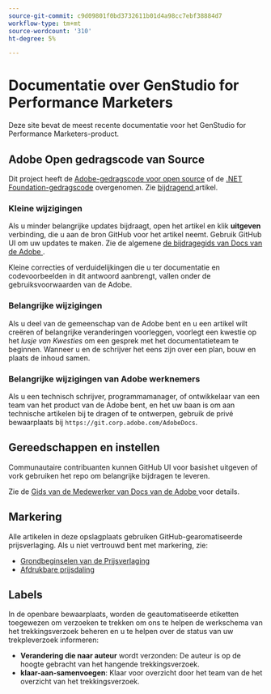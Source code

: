 ```yaml
---
source-git-commit: c9d09801f0bd3732611b01d4a98cc7ebf38884d7
workflow-type: tm+mt
source-wordcount: '310'
ht-degree: 5%

---
```

# Documentatie over GenStudio for Performance Marketers

Deze site bevat de meest recente documentatie voor het GenStudio for Performance Marketers-product.

## Adobe Open gedragscode van Source

Dit project heeft de [Adobe-gedragscode voor open source](code-of-conduct.md) of de [.NET Foundation-gedragscode](https://dotnetfoundation.org/about/policies/code-of-conduct) overgenomen. Zie [ bijdragend ](contributing.md) artikel.

### Kleine wijzigingen

Als u minder belangrijke updates bijdraagt, open het artikel en klik **uitgeven** verbinding, die u aan de bron GitHub voor het artikel neemt. Gebruik GitHub UI om uw updates te maken. Zie de algemene [ de bijdragegids van Docs van de Adobe ](https://experienceleague.adobe.com/en/docs/contributor/contributor-guide/introduction).

Kleine correcties of verduidelijkingen die u ter documentatie en codevoorbeelden in dit antwoord aanbrengt, vallen onder de gebruiksvoorwaarden van de Adobe.

### Belangrijke wijzigingen

Als u deel van de gemeenschap van de Adobe bent en u een artikel wilt creëren of belangrijke veranderingen voorleggen, voorlegt een kwestie op het _lusje van Kwesties_ om een gesprek met het documentatieteam te beginnen. Wanneer u en de schrijver het eens zijn over een plan, bouw en plaats de inhoud samen.

### Belangrijke wijzigingen van Adobe werknemers

Als u een technisch schrijver, programmamanager, of ontwikkelaar van een team van het product van de Adobe bent, en het uw baan is om aan technische artikelen bij te dragen of te ontwerpen, gebruik de privé bewaarplaats bij `https://git.corp.adobe.com/AdobeDocs`.

## Gereedschappen en instellen

Communautaire contribuanten kunnen GitHub UI voor basishet uitgeven of vork gebruiken het repo om belangrijke bijdragen te leveren.

Zie de [ Gids van de Medewerker van Docs van de Adobe ](https://experienceleague.adobe.com/en/docs/contributor/contributor-guide/introduction) voor details.

## Markering

Alle artikelen in deze opslagplaats gebruiken GitHub-gearomatiseerde prijsverlaging. Als u niet vertrouwd bent met markering, zie:

- [ Grondbeginselen van de Prijsverlaging ](https://docs.github.com/en/get-started/writing-on-github/getting-started-with-writing-and-formatting-on-github/basic-writing-and-formatting-syntax)
- [ Afdrukbare prijsdaling ](https://docs.github.com/en/get-started/getting-started-with-git/git-cheatsheet)

## Labels

In de openbare bewaarplaats, worden de geautomatiseerde etiketten toegewezen om verzoeken te trekken om ons te helpen de werkschema van het trekkingsverzoek beheren en u te helpen over de status van uw trekpleverzoek informeren:

- **Verandering die naar auteur** wordt verzonden: De auteur is op de hoogte gebracht van het hangende trekkingsverzoek.
- **klaar-aan-samenvoegen**: Klaar voor overzicht door het team van de het overzicht van het trekkingsverzoek.
